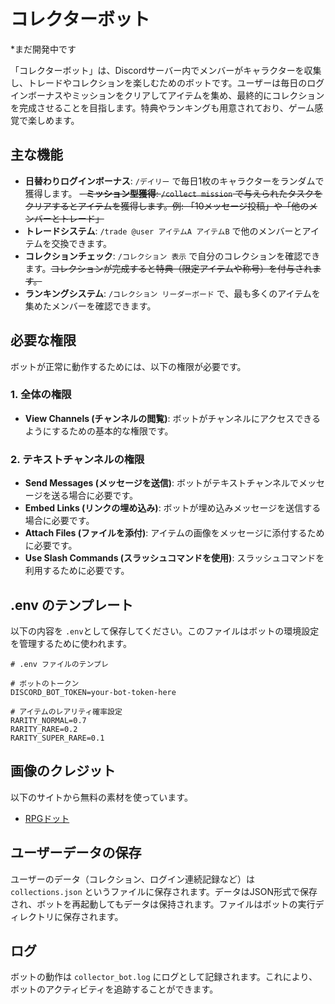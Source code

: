 # コレクターボット

*まだ開発中です

「コレクターボット」は、Discordサーバー内でメンバーがキャラクターを収集し、トレードやコレクションを楽しむためのボットです。ユーザーは毎日のログインボーナスやミッションをクリアしてアイテムを集め、最終的にコレクションを完成させることを目指します。特典やランキングも用意されており、ゲーム感覚で楽しめます。

## 主な機能

- **日替わりログインボーナス**: `/デイリー` で毎日1枚のキャラクターをランダムで獲得します。
~~- **ミッション型獲得**: `/collect mission` で与えられたタスクをクリアするとアイテムを獲得します。例: 「10メッセージ投稿」や「他のメンバーとトレード」~~
- **トレードシステム**: `/trade @user アイテムA アイテムB` で他のメンバーとアイテムを交換できます。
- **コレクションチェック**: `/コレクション 表示` で自分のコレクションを確認できます。~~コレクションが完成すると特典（限定アイテムや称号）を付与されます。~~
- **ランキングシステム**: `/コレクション リーダーボード` で、最も多くのアイテムを集めたメンバーを確認できます。

## 必要な権限

ボットが正常に動作するためには、以下の権限が必要です。

### 1. **全体の権限**
- **View Channels (チャンネルの閲覧)**: ボットがチャンネルにアクセスできるようにするための基本的な権限です。

### 2. **テキストチャンネルの権限**
- **Send Messages (メッセージを送信)**: ボットがテキストチャンネルでメッセージを送る場合に必要です。
- **Embed Links (リンクの埋め込み)**: ボットが埋め込みメッセージを送信する場合に必要です。
- **Attach Files (ファイルを添付)**: アイテムの画像をメッセージに添付するために必要です。
- **Use Slash Commands (スラッシュコマンドを使用)**: スラッシュコマンドを利用するために必要です。

## .env のテンプレート

以下の内容を `.env`として保存してください。このファイルはボットの環境設定を管理するために使われます。

```env
# .env ファイルのテンプレ

# ボットのトークン
DISCORD_BOT_TOKEN=your-bot-token-here

# アイテムのレアリティ確率設定
RARITY_NORMAL=0.7
RARITY_RARE=0.2
RARITY_SUPER_RARE=0.1
```

## 画像のクレジット
以下のサイトから無料の素材を使っています。

- [RPGドット](http://rpgdot3319.g1.xrea.com/)

## ユーザーデータの保存
ユーザーのデータ（コレクション、ログイン連続記録など）は `collections.json` というファイルに保存されます。データはJSON形式で保存され、ボットを再起動してもデータは保持されます。ファイルはボットの実行ディレクトリに保存されます。

## ログ
ボットの動作は `collector_bot.log` にログとして記録されます。これにより、ボットのアクティビティを追跡することができます。